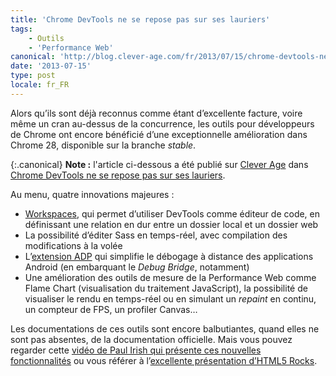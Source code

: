 ```yaml
---
title: 'Chrome DevTools ne se repose pas sur ses lauriers'
tags:
    - Outils
    - 'Performance Web'
canonical: 'http://blog.clever-age.com/fr/2013/07/15/chrome-devtools-ne-se-repose-pas-sur-ses-lauriers/'
date: '2013-07-15'
type: post
locale: fr_FR
---
```


Alors qu’ils sont déjà reconnus comme étant d’excellente facture, voire même un cran au-dessus de la concurrence, les outils pour développeurs de Chrome ont encore bénéficié d’une exceptionnelle amélioration dans Chrome 28, disponible sur la branche _stable_.

<!-- more -->

{:.canonical}
**Note&nbsp;:** l'article ci-dessous a été publié sur [Clever Age](http://www.clever-age.com/fr/) dans [Chrome DevTools ne se repose pas sur ses lauriers](http://blog.clever-age.com/fr/2013/07/15/chrome-devtools-ne-se-repose-pas-sur-ses-lauriers/).

Au menu, quatre innovations majeures&nbsp;:

* [Workspaces](https://plus.google.com/+GoogleChromeDevelopers/posts/644qQuBKZeL), qui permet d’utiliser DevTools comme éditeur de code, en définissant une relation en dur entre un dossier local et un dossier web
* La possibilité d’éditer Sass en temps-réel, avec compilation des modifications à la volée
* L’[extension ADP](https://chrome.google.com/webstore/detail/adb/dpngiggdglpdnjdoaefidgiigpemgage/details?hl=fr) qui simplifie le débogage à distance des applications Android (en embarquant le *Debug Bridge*, notamment)
* Une amélioration des outils de mesure de la Performance Web comme Flame Chart (visualisation du traitement JavaScript), la possibilité de visualiser le rendu en temps-réel ou en simulant un *repaint* en continu, un compteur de FPS, un profiler Canvas…

Les documentations de ces outils sont encore balbutiantes, quand elles ne sont pas absentes, de la documentation officielle. Mais vous pouvez regarder cette [vidéo de Paul Irish qui présente ces nouvelles fonctionnalités](https://www.youtube.com/watch?v=x6qe_kVaBpg) ou vous référer à l’[excellente présentation d’HTML5 Rocks](http://www.html5rocks.com/en/tutorials/developertools/revolutions2013/).
